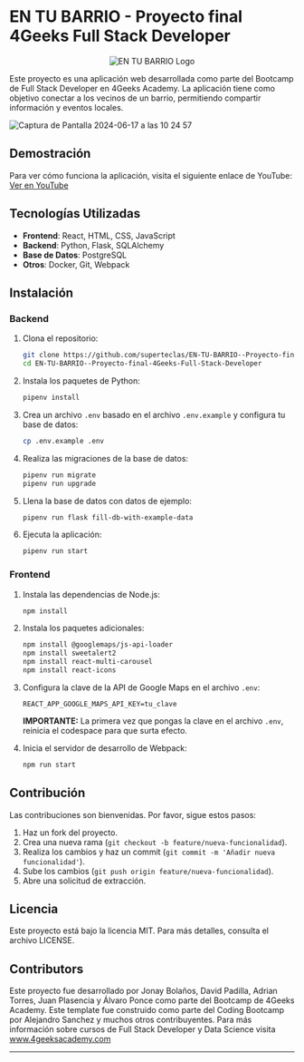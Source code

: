 
# EN TU BARRIO - Proyecto final 4Geeks Full Stack Developer

<p align="center">
<img src="https://github.com/superteclas/EN-TU-BARRIO--Proyecto-final-4Geeks-Full-Stack-Developer/assets/147168257/82c25603-8aab-4430-a25e-3c9e93daddaf" alt="EN TU BARRIO Logo">
</p>

Este proyecto es una aplicación web desarrollada como parte del Bootcamp de Full Stack Developer en 4Geeks Academy. La aplicación tiene como objetivo conectar a los vecinos de un barrio, permitiendo compartir información y eventos locales.

![Captura de Pantalla 2024-06-17 a las 10 24 57](https://github.com/superteclas/EN-TU-BARRIO--Proyecto-final-4Geeks-Full-Stack-Developer/assets/147168257/0a87f16b-6681-47d5-9f41-4344be40bc6a)


## Demostración

Para ver cómo funciona la aplicación, visita el siguiente enlace de YouTube:
[Ver en YouTube](https://www.youtube.com/watch?v=SrZRXFhTtzs)

## Tecnologías Utilizadas
- **Frontend**: React, HTML, CSS, JavaScript
- **Backend**: Python, Flask, SQLAlchemy
- **Base de Datos**: PostgreSQL
- **Otros**: Docker, Git, Webpack

## Instalación

### Backend
1. Clona el repositorio:
   ```bash
   git clone https://github.com/superteclas/EN-TU-BARRIO--Proyecto-final-4Geeks-Full-Stack-Developer.git
   cd EN-TU-BARRIO--Proyecto-final-4Geeks-Full-Stack-Developer
   ```

2. Instala los paquetes de Python:
   ```bash
   pipenv install
   ```

3. Crea un archivo `.env` basado en el archivo `.env.example` y configura tu base de datos:
   ```bash
   cp .env.example .env
   ```

4. Realiza las migraciones de la base de datos:
   ```bash
   pipenv run migrate
   pipenv run upgrade
   ```

5. Llena la base de datos con datos de ejemplo:
   ```bash
   pipenv run flask fill-db-with-example-data
   ```

6. Ejecuta la aplicación:
   ```bash
   pipenv run start
   ```

### Frontend
1. Instala las dependencias de Node.js:
   ```bash
   npm install
   ```

2. Instala los paquetes adicionales:
   ```bash
   npm install @googlemaps/js-api-loader
   npm install sweetalert2
   npm install react-multi-carousel
   npm install react-icons
   ```

3. Configura la clave de la API de Google Maps en el archivo `.env`:
   ```env
   REACT_APP_GOOGLE_MAPS_API_KEY=tu_clave
   ```

   **IMPORTANTE:** La primera vez que pongas la clave en el archivo `.env`, reinicia el codespace para que surta efecto.

4. Inicia el servidor de desarrollo de Webpack:
   ```bash
   npm run start
   ```


## Contribución
Las contribuciones son bienvenidas. Por favor, sigue estos pasos:
1. Haz un fork del proyecto.
2. Crea una nueva rama (`git checkout -b feature/nueva-funcionalidad`).
3. Realiza los cambios y haz un commit (`git commit -m 'Añadir nueva funcionalidad'`).
4. Sube los cambios (`git push origin feature/nueva-funcionalidad`).
5. Abre una solicitud de extracción.

## Licencia
Este proyecto está bajo la licencia MIT. Para más detalles, consulta el archivo LICENSE.

## Contributors

Este proyecto fue desarrollado por Jonay Bolaños, David Padilla, Adrian Torres, Juan Plasencia y Álvaro Ponce como parte del Bootcamp de 4Geeks Academy. Este template fue construido como parte del Coding Bootcamp por Alejandro Sanchez y muchos otros contribuyentes. Para más información sobre cursos de Full Stack Developer y Data Science visita www.4geeksacademy.com


---
